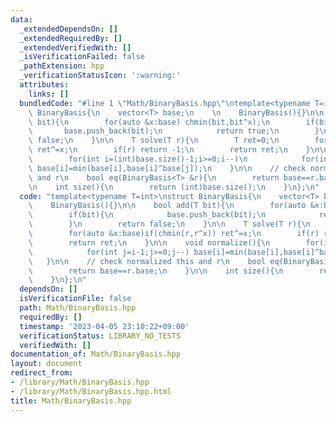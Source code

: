 ```yaml
---
data:
  _extendedDependsOn: []
  _extendedRequiredBy: []
  _extendedVerifiedWith: []
  _isVerificationFailed: false
  _pathExtension: hpp
  _verificationStatusIcon: ':warning:'
  attributes:
    links: []
  bundledCode: "#line 1 \"Math/BinaryBasis.hpp\"\ntemplate<typename T=int>\nstruct\
    \ BinaryBasis{\n    vector<T> base;\n    \n    BinaryBasis(){}\n\n    bool add(T\
    \ bit){\n        for(auto &x:base) chmin(bit,bit^x);\n        if(bit){\n     \
    \       base.push_back(bit);\n            return true;\n        }\n        return\
    \ false;\n    }\n\n    T solve(T r){\n        T ret=0;\n        for(auto &x:base)if(chmin(r,r^x))\
    \ ret^=x;\n        if(r) return -1;\n        return ret;\n    }\n\n    void normalize(){\n\
    \        for(int i=(int)base.size()-1;i>=0;i--)\n            for(int j=i-1;j>=0;j--)\
    \ base[i]=min(base[i],base[i]^base[j]);\n    }\n\n    // check normalized this\
    \ and r\n    bool eq(BinaryBasis<T> &r){\n        return base==r.base;\n    }\n\
    \n    int size(){\n        return (int)base.size();\n    }\n};\n"
  code: "template<typename T=int>\nstruct BinaryBasis{\n    vector<T> base;\n    \n\
    \    BinaryBasis(){}\n\n    bool add(T bit){\n        for(auto &x:base) chmin(bit,bit^x);\n\
    \        if(bit){\n            base.push_back(bit);\n            return true;\n\
    \        }\n        return false;\n    }\n\n    T solve(T r){\n        T ret=0;\n\
    \        for(auto &x:base)if(chmin(r,r^x)) ret^=x;\n        if(r) return -1;\n\
    \        return ret;\n    }\n\n    void normalize(){\n        for(int i=(int)base.size()-1;i>=0;i--)\n\
    \            for(int j=i-1;j>=0;j--) base[i]=min(base[i],base[i]^base[j]);\n \
    \   }\n\n    // check normalized this and r\n    bool eq(BinaryBasis<T> &r){\n\
    \        return base==r.base;\n    }\n\n    int size(){\n        return (int)base.size();\n\
    \    }\n};\n"
  dependsOn: []
  isVerificationFile: false
  path: Math/BinaryBasis.hpp
  requiredBy: []
  timestamp: '2023-04-05 23:10:22+09:00'
  verificationStatus: LIBRARY_NO_TESTS
  verifiedWith: []
documentation_of: Math/BinaryBasis.hpp
layout: document
redirect_from:
- /library/Math/BinaryBasis.hpp
- /library/Math/BinaryBasis.hpp.html
title: Math/BinaryBasis.hpp
---
```

